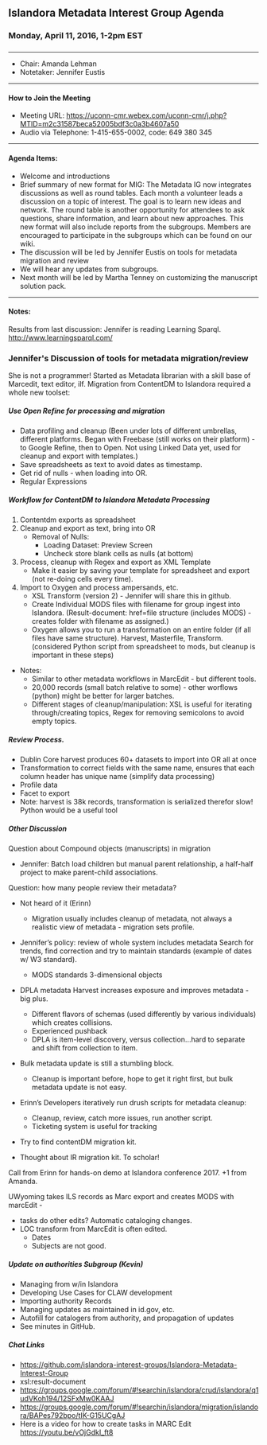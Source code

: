 ## Islandora Metadata Interest Group Agenda
### Monday, April 11, 2016, 1-2pm EST
### 
---
* Chair: Amanda Lehman
* Notetaker:  Jennifer Eustis

---

#### How to Join the Meeting  
* Meeting URL: https://uconn-cmr.webex.com/uconn-cmr/j.php?MTID=m2c31587beca52005bdf3c0a3b4607a50
* Audio via Telephone: 1-415-655-0002, code: 649 380 345

---

#### Agenda Items:
* Welcome and introductions
* Brief summary of new format for MIG: The Metadata IG now integrates discussions as well as round tables. Each month a volunteer leads a discussion on a topic of interest. The goal is to learn new ideas and network. The round table is another opportunity for attendees to ask questions, share information, and learn about new approaches. This new format will also include reports from the subgroups. Members are encouraged to participate in the subgroups which can be found on our wiki.
* The discussion will be led by Jennifer Eustis on tools for metadata migration and review 
* We will hear any updates from subgroups.
* Next month will be led by Martha Tenney on customizing the manuscript solution pack.

---
#### Notes:

Results from last discussion: Jennifer is reading Learning Sparql. http://www.learningsparql.com/ 

### Jennifer's Discussion of tools for metadata migration/review

She is not a programmer! Started as Metadata librarian with a skill base of Marcedit, text editor, ilf.
Migration from ContentDM to Islandora required a whole new toolset:
##### Use Open Refine for processing and migration
* Data profiling and cleanup
(Been under lots of different umbrellas, different platforms.  Began with Freebase (still works on their platform) - to Google Refine, then to Open. 
Not using Linked Data yet, used for cleanup and export with templates.)
* Save spreadsheets as text to avoid dates as timestamp.
* Get rid of nulls - when loading into OR.
* Regular Expressions
##### Workflow for ContentDM to Islandora Metadata Processing
1.  Contentdm exports as spreadsheet
2.  Cleanup and export as text, bring into OR
    - Removal of Nulls:
        - Loading Dataset: Preview Screen
        - Uncheck store blank cells as nulls (at bottom)
3.  Process, cleanup with Regex and export as XML Template 
    - Make it easier by saving your template for spreadsheet and export (not re-doing cells every time).
4.  Import to Oxygen and process ampersands, etc.
    - XSL Transform (version 2) - Jennifer will share this in github.
    - Create Individual MODS files with filename for group ingest into Islandora.
(Result-document: href=file structure (includes MODS) - creates folder with filename as assigned.)
    - Oxygen allows you to run a transformation on an entire folder (if all files have same structure).
Harvest, Masterfile, Transform.
(considered Python script from spreadsheet to mods, but cleanup is important in these steps)

* Notes: 
    - Similar to other metadata workflows in MarcEdit - but different tools.
    - 20,000 records (small batch relative to some) - other worflows (python) might be better for larger batches.
    - Different stages of cleanup/manipulation: XSL is useful for iterating through/creating topics, Regex for removing semicolons to avoid empty topics.

##### Review Process.
* Dublin Core harvest produces 60+ datasets to import into OR all at once
* Transformation to correct fields with the same name, ensures that each column header has unique name (simplify data processing)
* Profile data
* Facet to export
* Note: harvest is 38k records, transformation is serialized therefor slow! 
Python would be a useful tool

##### Other Discussion
Question about Compound objects (manuscripts) in migration
* Jennifer: Batch load children but manual parent relationship, a half-half project to make parent-child associations. 

Question: how many people review their metadata?
* Not heard of it (Erinn)
    - Migration usually includes cleanup of metadata, not always a realistic view of metadata - migration sets profile.  
* Jennifer’s policy: review of whole system includes metadata
Search for trends, find correction and try to maintain standards (example of dates w/ W3 standard).
    - MODS standards 3-dimensional objects
* DPLA metadata Harvest increases exposure and improves metadata - big plus.
    - Different flavors of schemas (used differently by various individuals) which creates collisions.
    - Experienced pushback
    - DPLA is item-level discovery, versus collection...hard to separate and shift from collection to item. 
* Bulk metadata update is still a stumbling block. 
   - Cleanup is important before, hope to get it right first, but bulk metadata update is not easy.
* Erinn’s Developers iteratively run drush scripts for metadata cleanup:
    - Cleanup, review, catch more issues, run another script.
    - Ticketing system is useful for tracking

* Try to find contentDM migration kit.
* Thought about IR migration kit. To scholar!

Call from Erinn for hands-on demo at Islandora conference 2017.
    +1 from Amanda.

UWyoming takes ILS records as Marc export and creates MODS with marcEdit - 
- tasks do other edits? Automatic cataloging changes.
- LOC transform from MarcEdit is often edited.
    - Dates
    - Subjects are not good.

##### Update on authorities Subgroup (Kevin)
* Managing from w/in Islandora
* Developing Use Cases for CLAW development
* Importing authority Records
* Managing updates as maintained in id.gov, etc.
* Autofill for catalogers from authority, and propagation of updates
* See minutes in GitHub.

##### Chat Links
* https://github.com/islandora-interest-groups/Islandora-Metadata-Interest-Group
* xsl:result-document
* https://groups.google.com/forum/#!searchin/islandora/crud/islandora/q1udVKoh194/12SFxMw0KAAJ
* https://groups.google.com/forum/#!searchin/islandora/migration/islandora/BAPes792bpo/tIK-G15UCgAJ
* Here is a video for how to create tasks in MARC Edit <https://youtu.be/vOjGdkI_ft8>
